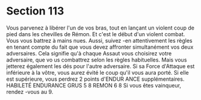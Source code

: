 # Section 113

Vous parvenez à libérer l'un de vos bras, tout en lançant un
violent coup de pied dans les chevilles de Rémon. Et c'est le
début d'un violent combat. Vous vous battrez à mains nues.
Aussi, suivez -en attentivement les règles en tenant compte du
fait que vous devez affronter  simultanément  vos deux
adversaires. Cela signifie qu'à chaque Assaut vous choisirez votre
adversaire, que vo us combattrez selon les règles habituelles.
Mais vous jetterez également les dés pour l'autre adversaire. Si sa
Force d'Attaque est inférieure à la vôtre, vous aurez évité le coup
qu'il vous aura porté. Si elle est supérieure, vous perdrez 2 points
d'ENDUR ANCE  supplémentaires.
HABILETÉ ENDURANCE
GRUS    5    8
REMON    6    8
Si vous êtes vainqueur, rendez -vous au 9.